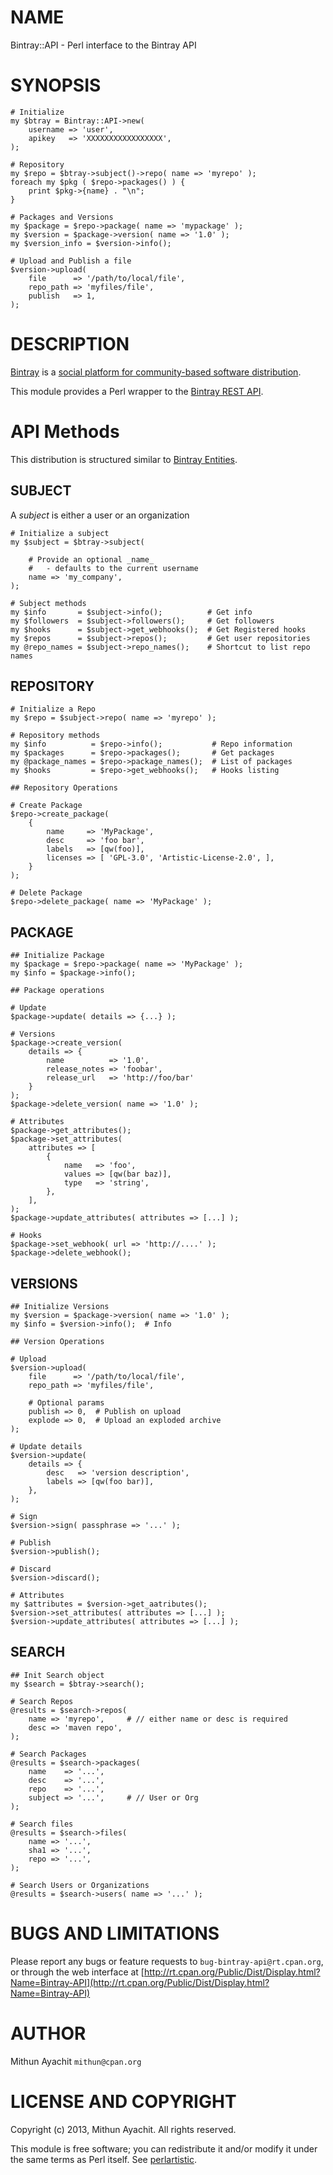 





# NAME

Bintray::API - Perl interface to the Bintray API

# SYNOPSIS

	# Initialize
	my $btray = Bintray::API->new(
	    username => 'user',
	    apikey   => 'XXXXXXXXXXXXXXXXX',
	);

	# Repository
	my $repo = $btray->subject()->repo( name => 'myrepo' );
	foreach my $pkg ( $repo->packages() ) {
	    print $pkg->{name} . "\n";
	}

	# Packages and Versions
	my $package = $repo->package( name => 'mypackage' );
	my $version = $package->version( name => '1.0' );
	my $version_info = $version->info();

	# Upload and Publish a file
	$version->upload(
	    file      => '/path/to/local/file',
	    repo_path => 'myfiles/file',
	    publish   => 1,
	);

# DESCRIPTION

[Bintray](http://bintray.com) is a [social platform for community-based software distribution](https://bintray.com/docs/bintrayuserguide.html\#\_what\_is\_bintray).

This module provides a Perl wrapper to the [Bintray REST API](https://bintray.com/docs/api.html).

# API Methods

This distribution is structured similar to [Bintray Entities](https://bintray.com/docs/bintrayuserguide.html\#\_bintray\_entities).

## SUBJECT

A _subject_ is either a user or an organization

	# Initialize a subject
	my $subject = $btray->subject(

	    # Provide an optional _name_
	    #	- defaults to the current username
	    name => 'my_company',
	);

	# Subject methods
	my $info       = $subject->info();          # Get info
	my $followers  = $subject->followers();     # Get followers
	my $hooks      = $subject->get_webhooks();  # Get Registered hooks
	my $repos      = $subject->repos();         # Get user repositories
	my @repo_names = $subject->repo_names();    # Shortcut to list repo names

## REPOSITORY

	# Initialize a Repo
	my $repo = $subject->repo( name => 'myrepo' );

	# Repository methods
	my $info          = $repo->info();           # Repo information
	my $packages      = $repo->packages();       # Get packages
	my @package_names = $repo->package_names();  # List of packages
	my $hooks         = $repo->get_webhooks();   # Hooks listing

	## Repository Operations

	# Create Package
	$repo->create_package(
	    {
	        name     => 'MyPackage',
	        desc     => 'foo bar',
	        labels   => [qw(foo)],
	        licenses => [ 'GPL-3.0', 'Artistic-License-2.0', ],
	    }
	);

	# Delete Package
	$repo->delete_package( name => 'MyPackage' );

## PACKAGE

	## Initialize Package
	my $package = $repo->package( name => 'MyPackage' );
	my $info = $package->info();

	## Package operations

	# Update
	$package->update( details => {...} );

	# Versions
	$package->create_version(
	    details => {
	        name          => '1.0',
	        release_notes => 'foobar',
	        release_url   => 'http://foo/bar'
	    }
	);
	$package->delete_version( name => '1.0' );

	# Attributes
	$package->get_attributes();
	$package->set_attributes(
	    attributes => [
	        {
	            name   => 'foo',
	            values => [qw(bar baz)],
	            type   => 'string',
	        },
	    ],
	);
	$package->update_attributes( attributes => [...] );

	# Hooks
	$package->set_webhook( url => 'http://....' );
	$package->delete_webhook();

## VERSIONS

	## Initialize Versions
	my $version = $package->version( name => '1.0' );
	my $info = $version->info();  # Info

	## Version Operations

	# Upload
	$version->upload(
	    file      => '/path/to/local/file',
	    repo_path => 'myfiles/file',

	    # Optional params
	    publish => 0,  # Publish on upload
	    explode => 0,  # Upload an exploded archive
	);

	# Update details
	$version->update(
	    details => {
	        desc   => 'version description',
	        labels => [qw(foo bar)],
	    },
	);

	# Sign
	$version->sign( passphrase => '...' );

	# Publish
	$version->publish();

	# Discard
	$version->discard();

	# Attributes
	my $attributes = $version->get_aatributes();
	$version->set_attributes( attributes => [...] );
	$version->update_attributes( attributes => [...] );

## SEARCH

	## Init Search object
	my $search = $btray->search();

	# Search Repos
	@results = $search->repos(
	    name => 'myrepo',     # // either name or desc is required
	    desc => 'maven repo',
	);

	# Search Packages
	@results = $search->packages(
	    name    => '...',
	    desc    => '...',
	    repo    => '...',
	    subject => '...',     # // User or Org
	);

	# Search files
	@results = $search->files(
	    name => '...',
	    sha1 => '...',
	    repo => '...',
	);

	# Search Users or Organizations
	@results = $search->users( name => '...' );

# BUGS AND LIMITATIONS

Please report any bugs or feature requests to
`bug-bintray-api@rt.cpan.org`, or through the web interface at
[http://rt.cpan.org/Public/Dist/Display.html?Name=Bintray-API](http://rt.cpan.org/Public/Dist/Display.html?Name=Bintray-API)

# AUTHOR

Mithun Ayachit `mithun@cpan.org`

# LICENSE AND COPYRIGHT

Copyright (c) 2013, Mithun Ayachit. All rights reserved.

This module is free software; you can redistribute it and/or modify it
under the same terms as Perl itself. See [perlartistic](http://search.cpan.org/perldoc?perlartistic).
